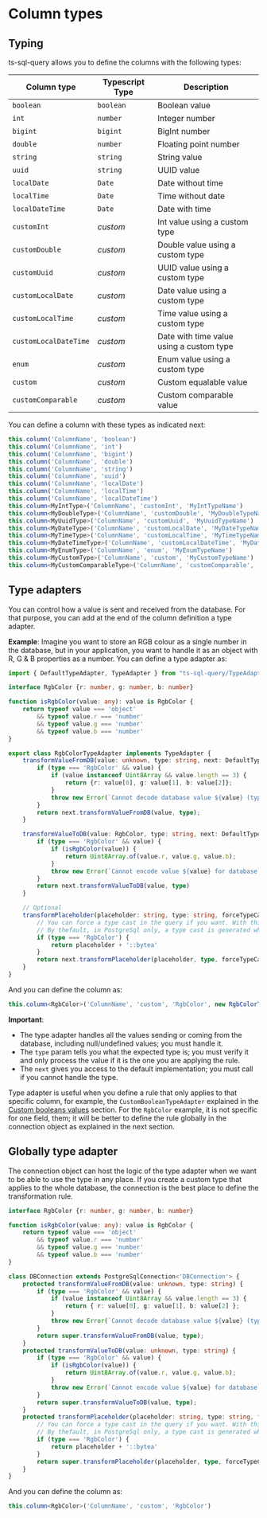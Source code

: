 # Column types

## Typing

ts-sql-query allows you to define the columns with the following types:

| Column type                     | Typescript Type      | Description                                                       |
|---------------------------------|----------------------|-------------------------------------------------------------------|
| `boolean`                       | `boolean`            | Boolean value                                                     |
| `int`                           | `number`             | Integer number                                                    |
| `bigint`                        | `bigint`             | BigInt number                                                     |
| `double`                        | `number`             | Floating point number                                             |
| `string`                        | `string`             | String value                                                      |
| `uuid`                          | `string`             | UUID value                                                        |
| `localDate`                     | `Date`               | Date without time                                                 |
| `localTime`                     | `Date`               | Time without date                                                 |
| `localDateTime`                 | `Date`               | Date with time                                                    |
| `customInt`                     | *custom*             | Int value using a custom type                                     |
| `customDouble`                  | *custom*             | Double value using a custom type                                  |
| `customUuid`                    | *custom*             | UUID value using a custom type                                    |
| `customLocalDate`               | *custom*             | Date value using a custom type                                    |
| `customLocalTime`               | *custom*             | Time value using a custom type                                    |
| `customLocalDateTime`           | *custom*             | Date with time value using a custom type                          |
| `enum`                          | *custom*             | Enum value using a custom type                                    |
| `custom`                        | *custom*             | Custom equalable value                                            |
| `customComparable`              | *custom*             | Custom comparable value                                           |

You can define a column with these types as indicated next:

```ts
this.column('ColumnName', 'boolean')
this.column('ColumnName', 'int')
this.column('ColumnName', 'bigint')
this.column('ColumnName', 'double')
this.column('ColumnName', 'string')
this.column('ColumnName', 'uuid')
this.column('ColumnName', 'localDate')
this.column('ColumnName', 'localTime')
this.column('ColumnName', 'localDateTime')
this.column<MyIntType>('ColumnName', 'customInt', 'MyIntTypeName')
this.column<MyDoubleType>('ColumnName', 'customDouble', 'MyDoubleTypeName')
this.column<MyUuidType>('ColumnName', 'customUuid', 'MyUuidTypeName')
this.column<MyDateType>('ColumnName', 'customLocalDate', 'MyDateTypeName')
this.column<MyTimeType>('ColumnName', 'customLocalTime', 'MyTimeTypeName')
this.column<MyDateTimeType>('ColumnName', 'customLocalDateTime', 'MyDateTimeTypeName')
this.column<MyEnumType>('ColumnName', 'enum', 'MyEnumTypeName')
this.column<MyCustomType>('ColumnName', 'custom', 'MyCustomTypeName')
this.column<MyCustomComparableType>('ColumnName', 'customComparable', 'MyCustomComparableTypeName')
```

## Type adapters

You can control how a value is sent and received from the database. For that purpose, you can add at the end of the column definition a type adapter.

**Example**: Imagine you want to store an RGB colour as a single number in the database, but in your application, you want to handle it as an object with R, G & B properties as a number. You can define a type adapter as:

```ts
import { DefaultTypeAdapter, TypeAdapter } from "ts-sql-query/TypeAdapter"

interface RgbColor {r: number, g: number, b: number}

function isRgbColor(value: any): value is RgbColor {
    return typeof value === 'object'
        && typeof value.r === 'number'
        && typeof value.g === 'number'
        && typeof value.b === 'number'
}

export class RgbColorTypeAdapter implements TypeAdapter {
    transformValueFromDB(value: unknown, type: string, next: DefaultTypeAdapter): unknown {
        if (type === 'RgbColor' && value) {
            if (value instanceof Uint8Array && value.length == 3) {
                return {r: value[0], g: value[1], b: value[2]};
            }
            throw new Error(`Cannot decode database value ${value} (type ${typeof value}) as RgbColor`);
        }
        return next.transformValueFromDB(value, type);
    }

    transformValueToDB(value: RgbColor, type: string, next: DefaultTypeAdapter): unknown {
        if (type === 'RgbColor' && value) {
            if (isRgbColor(value)) {
                return Uint8Array.of(value.r, value.g, value.b);
            }
            throw new Error(`Cannot encode value ${value} for database`);
        }
        return next.transformValueToDB(value, type)
    }

    // Optional
    transformPlaceholder(placeholder: string, type: string, forceTypeCast: boolean, valueSentToDB: unknown, next: DefaultTypeAdapter): string {
        // You can force a type cast in the query if you want. With this code the parameter in the sql will looks like %1::bytea
        // By thefault, in PostgreSql only, a type cast is generated when forceTypeCast is true
        if (type === 'RgbColor') {
            return placeholder + '::bytea'
        }
        return next.transformPlaceholder(placeholder, type, forceTypeCast, valueSentToDB)
    }
}
```

And you can define the column as:

```ts
this.column<RgbColor>('ColumnName', 'custom', 'RgbColor', new RgbColorTypeAdapter())
```

**Important**:

- The type adapter handles all the values sending or coming from the database, including null/undefined values; you must handle it.
- The `type` param tells you what the expected type is; you must verify it and only process the value if it is the one you are applying the rule.
- The `next` gives you access to the default implementation; you must call if you cannot handle the type.

Type adapter is useful when you define a rule that only applies to that specific column, for example, the `CustomBooleanTypeAdapter` explained in the [Custom booleans values](advanced-usage.md#custom-booleans-values) section. For the `RgbColor` example, it is not specific for one field, them; it will be better to define the rule globally in the connection object as explained in the next section.

## Globally type adapter

The connection object can host the logic of the type adapter when we want to be able to use the type in any place. If you create a custom type that applies to the whole database, the connection is the best place to define the transformation rule.

```ts
interface RgbColor {r: number, g: number, b: number}

function isRgbColor(value: any): value is RgbColor {
    return typeof value === 'object'
        && typeof value.r === 'number'
        && typeof value.g === 'number'
        && typeof value.b === 'number'
}

class DBConnection extends PostgreSqlConnection<'DBConnection'> {
    protected transformValueFromDB(value: unknown, type: string) {
        if (type === 'RgbColor' && value) {
            if (value instanceof Uint8Array && value.length == 3) {
                return { r: value[0], g: value[1], b: value[2] };
            }
            throw new Error(`Cannot decode database value ${value} (type ${typeof value}) as RgbColor`);
        }
        return super.transformValueFromDB(value, type);
    }
    protected transformValueToDB(value: unknown, type: string) {
        if (type === 'RgbColor' && value) {
            if (isRgbColor(value)) {
                return Uint8Array.of(value.r, value.g, value.b);
            }
            throw new Error(`Cannot encode value ${value} for database`);
        }
        return super.transformValueToDB(value, type);
    }   
    protected transformPlaceholder(placeholder: string, type: string, forceTypeCast: boolean, valueSentToDB: unknown): string {
        // You can force a type cast in the query if you want. With this code the parameter in the sql will looks like %1::bytea
        // By thefault, in PostgreSql only, a type cast is generated when forceTypeCast is true
        if (type === 'RgbColor') {
            return placeholder + '::bytea'
        }
        return super.transformPlaceholder(placeholder, type, forceTypeCast, valueSentToDB)
    }
}
```

And you can define the column as:

```ts
this.column<RgbColor>('ColumnName', 'custom', 'RgbColor')
```